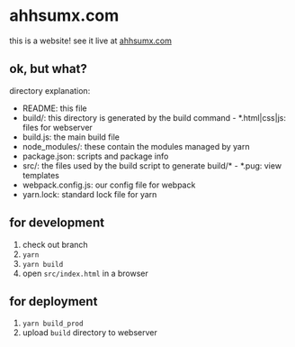 # ahhsumx.com

this is a website! see it live at [ahhsumx.com](http://ahhsumx.com)

## ok, but what?

directory explanation:
- README: this file
- build/: this directory is generated by the build command
    \- *.html|css|js: files for webserver
- build.js: the main build file
- node_modules/: these contain the modules managed by yarn
- package.json: scripts and package info
- src/: the files used by the build script to generate build/*
    \- *.pug: view templates
- webpack.config.js: our config file for webpack
- yarn.lock: standard lock file for yarn

## for development

1. check out branch
2. `yarn`
3. `yarn build`
4. open `src/index.html` in a browser

## for deployment

1. `yarn build_prod`
2. upload `build` directory to webserver


